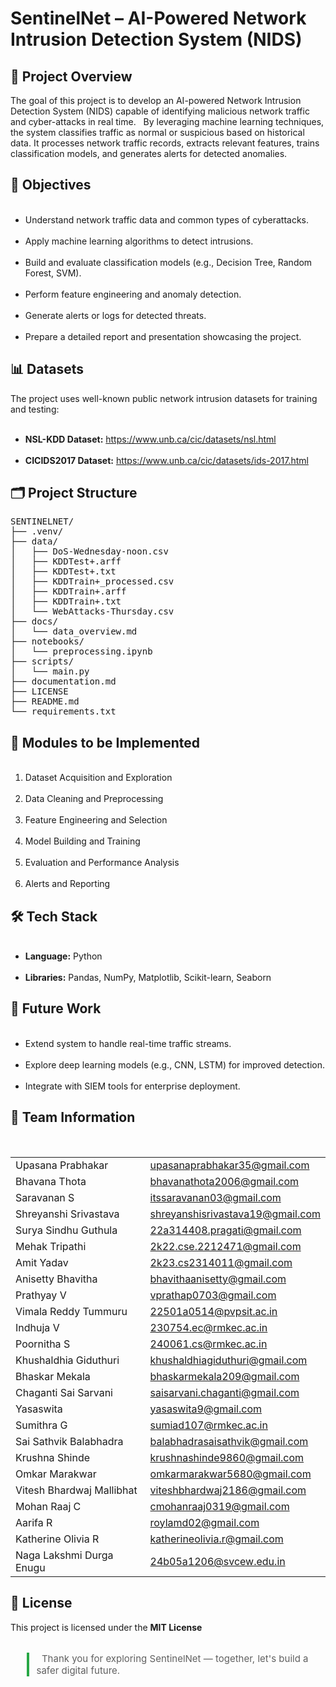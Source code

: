 <h1>SentinelNet – AI-Powered Network Intrusion Detection System (NIDS)</h1>

<h2>📌 Project Overview</h2>
<p>
The goal of this project is to develop an AI-powered Network Intrusion Detection System (NIDS) capable of identifying malicious network traffic and cyber-attacks in real time.  
By leveraging machine learning techniques, the system classifies traffic as normal or suspicious based on historical data. It processes network traffic records, extracts relevant features, trains classification models, and generates alerts for detected anomalies.
</p>

<h2>🎯 Objectives</h2>
<ul>
  <li>Understand network traffic data and common types of cyberattacks.</li>
  <li>Apply machine learning algorithms to detect intrusions.</li>
  <li>Build and evaluate classification models (e.g., Decision Tree, Random Forest, SVM).</li>
  <li>Perform feature engineering and anomaly detection.</li>
  <li>Generate alerts or logs for detected threats.</li>
  <li>Prepare a detailed report and presentation showcasing the project.</li>
</ul>

<h2>📊 Datasets</h2>
<p>The project uses well-known public network intrusion datasets for training and testing:</p>
<ul>
  <li><strong>NSL-KDD Dataset:</strong> <a href="https://www.unb.ca/cic/datasets/nsl.html" target="_blank">https://www.unb.ca/cic/datasets/nsl.html</a></li>
  <li><strong>CICIDS2017 Dataset:</strong> <a href="https://www.unb.ca/cic/datasets/ids-2017.html" target="_blank">https://www.unb.ca/cic/datasets/ids-2017.html</a></li>
</ul>

<h2>🗂️ Project Structure</h2>

<pre>
SENTINELNET/
├── .venv/
├── data/
│   ├── DoS-Wednesday-noon.csv
│   ├── KDDTest+.arff
│   ├── KDDTest+.txt
│   ├── KDDTrain+_processed.csv
│   ├── KDDTrain+.arff
│   ├── KDDTrain+.txt
│   └── WebAttacks-Thursday.csv
├── docs/
│   └── data_overview.md
├── notebooks/
│   └── preprocessing.ipynb
├── scripts/
│   └── main.py
├── documentation.md
├── LICENSE
├── README.md
└── requirements.txt
</pre>

<h2>🧩 Modules to be Implemented</h2>
<ol>
  <li>Dataset Acquisition and Exploration</li>
  <li>Data Cleaning and Preprocessing</li>
  <li>Feature Engineering and Selection</li>
  <li>Model Building and Training</li>
  <li>Evaluation and Performance Analysis</li>
  <li>Alerts and Reporting</li>
</ol>

<h2>🛠️ Tech Stack</h2>
<ul>
  <li><strong>Language:</strong> Python</li>
  <li><strong>Libraries:</strong> Pandas, NumPy, Matplotlib, Scikit-learn, Seaborn</li>
</ul>

<h2>🚀 Future Work</h2>
<ul>
  <li>Extend system to handle real-time traffic streams.</li>
  <li>Explore deep learning models (e.g., CNN, LSTM) for improved detection.</li>
  <li>Integrate with SIEM tools for enterprise deployment.</li>
</ul>

<h2>👥 Team Information</h2>
<table  cellpadding="5" cellspacing="0">
  <tr><td>Upasana Prabhakar</td><td><a href="mailto:upasanaprabhakar35@gmail.com">upasanaprabhakar35@gmail.com</a></td></tr>
  <tr><td>Bhavana Thota</td><td><a href="mailto:bhavanathota2006@gmail.com">bhavanathota2006@gmail.com</a></td></tr>
  <tr><td>Saravanan S</td><td><a href="mailto:itssaravanan03@gmail.com">itssaravanan03@gmail.com</a></td></tr>
  <tr><td>Shreyanshi Srivastava</td><td><a href="mailto:shreyanshisrivastava19@gmail.com">shreyanshisrivastava19@gmail.com</a></td></tr>
  <tr><td>Surya Sindhu Guthula</td><td><a href="mailto:22a314408.pragati@gmail.com">22a314408.pragati@gmail.com</a></td></tr>
  <tr><td>Mehak Tripathi</td><td><a href="mailto:2k22.cse.2212471@gmail.com">2k22.cse.2212471@gmail.com</a></td></tr>
  <tr><td>Amit Yadav</td><td><a href="mailto:2k23.cs2314011@gmail.com">2k23.cs2314011@gmail.com</a></td></tr>
  <tr><td>Anisetty Bhavitha</td><td><a href="mailto:bhavithaanisetty@gmail.com">bhavithaanisetty@gmail.com</a></td></tr>
  <tr><td>Prathyay V</td><td><a href="mailto:vprathap0703@gmail.com">vprathap0703@gmail.com</a></td></tr>
  <tr><td>Vimala Reddy Tummuru</td><td><a href="mailto:22501a0514@pvpsit.ac.in">22501a0514@pvpsit.ac.in</a></td></tr>
  <tr><td>Indhuja V</td><td><a href="mailto:230754.ec@rmkec.ac.in">230754.ec@rmkec.ac.in</a></td></tr>
  <tr><td>Poornitha S</td><td><a href="mailto:240061.cs@rmkec.ac.in">240061.cs@rmkec.ac.in</a></td></tr>
  <tr><td>Khushaldhia Giduthuri</td><td><a href="mailto:khushaldhiagiduthuri@gmail.com">khushaldhiagiduthuri@gmail.com</a></td></tr>
  <tr><td>Bhaskar Mekala</td><td><a href="mailto:bhaskarmekala209@gmail.com">bhaskarmekala209@gmail.com</a></td></tr>
  <tr><td>Chaganti Sai Sarvani</td><td><a href="mailto:saisarvani.chaganti@gmail.com">saisarvani.chaganti@gmail.com</a></td></tr>
  <tr><td>Yasaswita</td><td><a href="mailto:yasaswita9@gmail.com">yasaswita9@gmail.com</a></td></tr>
  <tr><td>Sumithra G</td><td><a href="mailto:sumiad107@rmkec.ac.in">sumiad107@rmkec.ac.in</a></td></tr>
  <tr><td>Sai Sathvik Balabhadra</td><td><a href="mailto:balabhadrasaisathvik@gmail.com">balabhadrasaisathvik@gmail.com</a></td></tr>
  <tr><td>Krushna Shinde</td><td><a href="mailto:krushnashinde9860@gmail.com">krushnashinde9860@gmail.com</a></td></tr>
  <tr><td>Omkar Marakwar</td><td><a href="mailto:omkarmarakwar5680@gmail.com">omkarmarakwar5680@gmail.com</a></td></tr>
  <tr><td>Vitesh Bhardwaj Mallibhat</td><td><a href="mailto:viteshbhardwaj2186@gmail.com">viteshbhardwaj2186@gmail.com</a></td></tr>
  <tr><td>Mohan Raaj C</td><td><a href="mailto:cmohanraaj0319@gmail.com">cmohanraaj0319@gmail.com</a></td></tr>
  <tr><td>Aarifa R</td><td><a href="mailto:roylamd02@gmail.com">roylamd02@gmail.com</a></td></tr>
  <tr><td>Katherine Olivia R</td><td><a href="mailto:katherineolivia.r@gmail.com">katherineolivia.r@gmail.com</a></td></tr>
  <tr><td>Naga Lakshmi Durga Enugu</td><td><a href="mailto:24b05a1206@svcew.edu.in">24b05a1206@svcew.edu.in</a></td></tr>
</table>

<h2>📄 License</h2>
<p>This project is licensed under the <strong>MIT License</strong></p>

<blockquote style="border-left: 4px solid #28a745; padding-left: 12px; font-size:15px; margin-top: 32px;">
  Thank you for exploring SentinelNet — together, let's build a safer digital future.
</blockquote>
